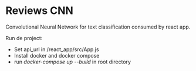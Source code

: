﻿# Reviews CNN

Convolutional Neural Network for text classification consumed by react app.

Run de project:

- Set api_url in /react_app/src/App.js
- Install docker and docker compose
- run <i>docker-compose up --build</i> in root directory
